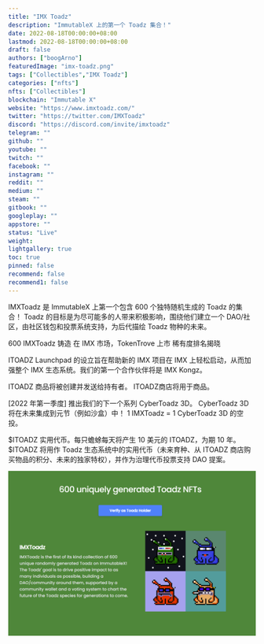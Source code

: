 ```yaml
---
title: "IMX Toadz"
description: "ImmutableX 上的第一个 Toadz 集合！"
date: 2022-08-18T00:00:00+08:00
lastmod: 2022-08-18T00:00:00+08:00
draft: false
authors: ["boogArno"]
featuredImage: "imx-toadz.png"
tags: ["Collectibles","IMX Toadz"]
categories: ["nfts"]
nfts: ["Collectibles"]
blockchain: "Immutable X"
website: "https://www.imxtoadz.com/"
twitter: "https://twitter.com/IMXToadz"
discord: "https://discord.com/invite/imxtoadz"
telegram: ""
github: ""
youtube: ""
twitch: ""
facebook: ""
instagram: ""
reddit: ""
medium: ""
steam: ""
gitbook: ""
googleplay: ""
appstore: ""
status: "Live"
weight: 
lightgallery: true
toc: true
pinned: false
recommend: false
recommend1: false
---
```

IMXToadz 是 ImmutableX 上第一个包含 600 个独特随机生成的 Toadz 的集合！ Toadz 的目标是为尽可能多的人带来积极影响，围绕他们建立一个 DAO/社区，由社区钱包和投票系统支持，为后代描绘 Toadz 物种的未来。

600 IMXToadz 铸造 在 IMX 市场，TokenTrove 上市 稀有度排名揭晓

ITOADZ Launchpad 的设立旨在帮助新的 IMX 项目在 IMX 上轻松启动，从而加强整个 IMX 生态系统。我们的第一个合作伙伴将是 IMX Kongz。

 ITOADZ 商品将被创建并发送给持有者。 ITOADZ商店将用于商品。

[2022 年第一季度] 推出我们的下一个系列 CyberToadz 3D。 CyberToadz 3D 将在未来集成到元节（例如沙盒）中！ 1 IMXToadz = 1 CyberToadz 3D 的空投。

 $ITOADZ 实用代币。每只蟾蜍每天将产生 10 美元的 ITOADZ，为期 10 年。 $ITOADZ 将用作 Toadz 生态系统中的实用代币（未来育种、从 ITOADZ 商店购买物品的积分、未来的独家特权），并作为治理代币投票支持 DAO 提案。

![imxtoadz-dapp-collectibles-immutablex-image1_035e9eb5719037e680785db99bd623d9](imxtoadz-dapp-collectibles-immutablex-image1_035e9eb5719037e680785db99bd623d9.png)
